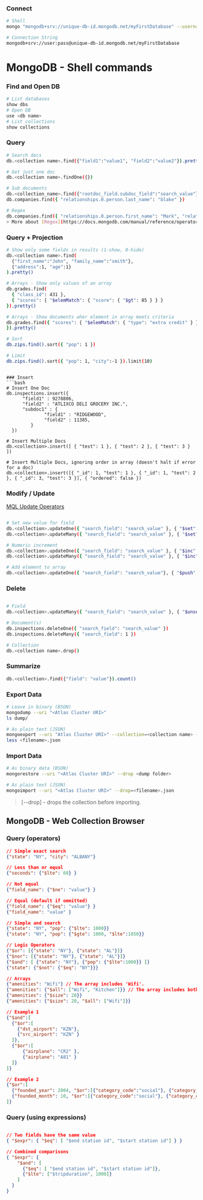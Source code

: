 
### Connect
```bash
# Shell
mongo "mongodb+srv://unique-db-id.mongodb.net/myFirstDatabase" --username <user>

# Connection String
mongodb+srv://user:pass@unique-db-id.mongodb.net/myFirstDatabase
```




# MongoDB - Shell commands

### Find and Open DB
```bash
# List databases
show dbs
# Open DB
use <db name>
# List collections
show collections
```

### Query
```bash
# Search docs
db.<collection name>.find({"field1":"value1", "field2":"value2"}).pretty()

# Get just one doc
db.<collection name>.findOne({})

# Sub documents
db.<collection_name>.find({"rootdoc_field.subdoc_field":"search_value"})
db.companies.find({ "relationships.0.person.last_name": "blake" })

# Regex
db.companies.find({ "relationships.0.person.first_name": "Mark", "relationships.0.title": { "$regex": "CEO" } })
> More about [Regex](https://docs.mongodb.com/manual/reference/operator/query/regex/)
```

### Query + Projection
```bash
# Show only some fields in results (1-show, 0-hide)
db.<collection name>.find(
  {"first_name":"John", "family_name":"smith"},
  {"address":1, "age":1}
).pretty()

# Arrays - Show only values of an array
db.grades.find(
  { "class_id": 431 },
  { "scores": { "$elemMatch": { "score": { "$gt": 85 } } }
}).pretty()

# Arrays - Show documents wher element in array meets criteria
db.grades.find({ "scores": { "$elemMatch": { "type": "extra credit" } } 
}).pretty() 

# Sort
db.zips.find().sort({ "pop": 1 })

# Limit
db.zips.find().sort({ "pop": 1, "city":-1 }).limit(10)          
```

```

### Insert
```bash
# Insert One Doc
db.inspections.insert({
      "field1" : 9278806,
      "field2" : "ATLIXCO DELI GROCERY INC.",
      "subdoc1" : {
              "field1" : "RIDGEWOOD",
              "field2" : 11385,
         }
  })

# Insert Multiple Docs
db.<collection>.insert([ { "test": 1 }, { "test": 2 }, { "test": 3 } ])

# Insert Multiple Docs, ignoring order in array (doesn't halt if error for a doc)
db.<collection>.insert([{ "_id": 1, "test": 1 }, { "_id": 1, "test": 2 }, { "_id": 3, "test": 3 }], { "ordered": false })
```

### Modify / Update
[MQL Update Operators](https://docs.mongodb.com/manual/reference/operator/update/#id1)

```bash

# Set new value for field
db.<collection>.updateOne({ "search_field": "search_value" }, { "$set": { "field1": "value1" } })
db.<collection>.updateMany({ "search_field": "search_value" }, { "$set": { "field1": "value1" } })

# Numeric increment
db.<collection>.updateOne({ "search_field": "search_value" }, { "$inc": { "numeric_field": 10 } })
db.<collection>.updateMany({ "search_field": "search_value" }, { "$inc": { "numeric_field": 10 } })

# Add element to array
db.<collection>.updateOne({ "search_field": "search_value"}, { "$push": { "my_array": "array_value" }})
```

### Delete
```bash

# Field
db.<collection>.updateMany({ "search_field": "search_value" }, { "$unset": {"field1": ""} })

# Document(s)
db.inspections.deleteOne({ "search_field": "search_value" })
db.inspections.deleteMany({ "search_field": 1 })

# Collection
db.<collection name>.drop()
```

### Summarize
```bash
db.<collection>.find({"field": "value"}).count()
```

### Export Data
```bash
# Leave in binary (BSON)
mongodump --uri "<Atlas Cluster URI>"
ls dump/

# As plain text (JSON)
mongoexport --uri "Atlas Cluster URI>" --collection=<collection name> --out=<filename>.json
less <filename>.json
```

### Import Data
```bash
# As binary data (BSON)
mongorestore --uri "<Atlas Cluster URI>" --drop <dump folder>

# As plain text (JSON)
mongoimport --uri "<Atlas Cluster URI>" --drop=<filename>.json
```
> [--drop] - drops the collection before importing.


## MongoDB - Web Collection Browser

### Query (operators)
```json
// Simple exact search
{"state": "NY", "city": "ALBANY"}

// Less than or equal
{"seconds": {"$lte": 60} }

// Not equal
{"field_name": {"$ne": "value"} }

// Equal (default if ommitted)
{"field_name": {"$eq": "value"} }
{"field_name": "value" }

// Simple and search
{"state": "NY", "pop": {"$lte": 1000}}
{"state": "NY", "pop": {"$gte": 1000, "$lte":1050}}

// Logic Operators
{"$or": [{"state": "NY"}, {"state": "AL"}]}
{"$nor": [{"state": "NY"}, {"state": "AL"}]}
{"$and": [ {"state": "NY"}, {"pop": {"$lte":1000}} ]}
{"state": {"$not": {"$eq": "NY"}}}

// Arrays
{"amenities": "Wifi"} // The array includes 'Wifi'.
{"amenities": {"$all": ["Wifi", "Kitchen"]}} // The array includes both
{"amenities": {"$size": 20}}
{"amenities": {"$size": 20, "$all": ["Wifi"]}}

// Example 1
{"$and":[
  {"$or":[
    {"dst_airport": "KZN"},
    {"src_airport": "KZN" }
  ]},
  {"$or":[
      {"airplane": "CR2" },
      {"airplane": "A81" }
  ]}
]}

// Example 2
{"$or":[
  {"founded_year": 2004, "$or":[{"category_code":"social"}, {"category_code":"web"}]},
  {"founded_month": 10, "$or":[{"category_code":"social"}, {"category_code":"web"}]}
]}
```

### Query (using expressions)
```json

// Two fields have the same value
{ "$expr": { "$eq": [ "$end station id", "$start station id"] } }

// Combined comparisons
{ "$expr": { 
    "$and": [
      {"$eq": [ "$end station id", "$start station id"]},
      {"$lte": ["$tripduration", 1000]}
    ]
  }
}
```